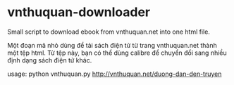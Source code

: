 # vnthuquan-downloader
Small script to download ebook from vnthuquan.net into one html file.

Một đoạn mã nhỏ dùng để tải sách điện tử từ trang vnthuquan.net thành một tệp html. Từ tệp này, bạn có thể dùng calibre để chuyển đổi sang nhiều định dạng sách điện tử khác.

usage: python vnthuquan.py http://vnthuquan.net/duong-dan-den-truyen

